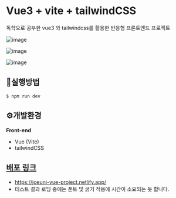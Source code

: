 # Vue3 + vite + tailwindCSS
독학으로 공부한 vue3 와 tailwindcss를 활용한 반응형 프론트엔드 프로젝트

![image](https://github.com/joeuni-ex/vue3_front_project/assets/141595215/9fe5f5c2-436a-44e2-a882-7c2c90042f5e)

![image](https://github.com/joeuni-ex/vue3_front_project/assets/141595215/0b724e26-3647-4c59-b275-69c4b7f8a942)

![image](https://github.com/joeuni-ex/vue3_front_project/assets/141595215/37a67cef-e614-4ad7-91a0-64b79cd7ebd0)


## 📌실행방법
`$ npm run dev`

## ⚙️개발환경
**Front-end**
- Vue (Vite)
- tailwindCSS
  


## [배포 링크](https://joeuni-vue-project.netlify.app/)
- https://joeuni-vue-project.netlify.app/
- 테스트 결과 로딩 중에는 폰트 및 굵기 적용에 시간이 소요되는 듯 합니다.
